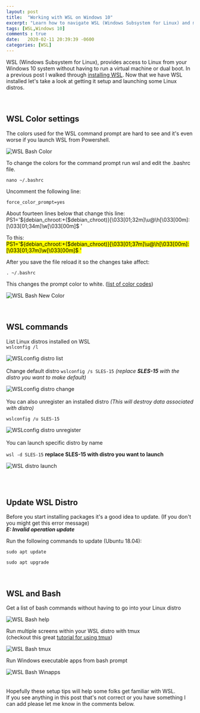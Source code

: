 ```yaml
---
layout: post
title:  "Working with WSL on Windows 10"
excerpt: "Learn how to navigate WSL (Windows Subsystem for Linux) and make some tweaks"
tags: [WSL,Windows 10]
comments : true
date:   2020-02-11 20:39:39 -0600
categories: [WSL]
---
```


  WSL (Windows Subsystem for Linux), provides access to Linux from your Windows 10 system without having to run a virtual machine or dual boot. In a previous post I walked through [installing WSL](../2020-02/how-to-setup-wsl-on-windows-10). Now that we have WSL installed let's take a look at getting it setup and launching some Linux distros. 
<br/>
<br/>
<br/>
<h2><b>WSL Color settings</b></h2>  

The colors used for the WSL command prompt are hard to see and it's even worse if you launch WSL from Powershell.

![WSL Bash Color]({{site.baseurl}}/img/wsl/wsl-command-color.png "WSL Bash Color")  

To change the colors for the command prompt run wsl and edit the .bashrc file.  

``` nano ~/.bashrc ```  

Uncomment the following line:  

``` force_color_prompt=yes ```  

About fourteen lines below that change this line:  
PS1='${debian_chroot:+($debian_chroot)}\[\033[01;32m\]\u@\h\[\033[00m\]:\[\033[01;34m\]\w\[\033[00m\]\$ '
<br/>

To this:  
<mark>
PS1='${debian_chroot:+($debian_chroot)}\[\033[01;37m\]\u@\h\[\033[00m\]:\[\033[01;37m\]\w\[\033[00m\]\$ '
</mark>
<br/> 

After you save the file reload it so the changes take affect:  

``` . ~/.bashrc ```  

This changes the prompt color to white. ([list of color codes](https://misc.flogisoft.com/bash/tip_colors_and_formatting))

![WSL Bash New Color]({{site.baseurl}}/img/wsl/wsl-command-newcolor.png "WSL Bash New Color")  
<br/>
<br/>
<h2><b>WSL commands </b></h2>  

List Linux distros installed on WSL  
``` wslconfig /l ```   

![WSLconfig distro list]({{site.baseurl}}/img/wsl/wsl-command-distros.png "WSLconfig distro list")  
<br/>
Change default distro 
``` wslconfig /s SLES-15 ``` *(replace **SLES-15** with the distro you want to make default)*

![WSLconfig distro change]({{site.baseurl}}/img/wsl/wsl-command-change.png "WSLconfig distro change")  
<br/>
You can also unregister an installed distro *(This will destroy data associated with distro)*  

`` wslconfig /u SLES-15 `` 

![WSLconfig distro unregister]({{site.baseurl}}/img/wsl/wsl-command-unregister.png "WSLconfig distro unregister")  
<br/>
You can launch specific distro by name  

`` wsl -d SLES-15 `` **replace SLES-15 with distro you want to launch**  

![WSL distro launch]({{site.baseurl}}/img/wsl/wsl-command-launch.png "WSL distro launch")   

<br/>
<br/>
<h2><b>Update WSL Distro</b></h2>  

Before you start installing packages it's a good idea to update. (If you don't you might get this error message)<br/>
***E: Invalid operation update***   

Run the following commands to update (Ubuntu 18.04):  

``` sudo apt update ```  

``` sudo apt upgrade ```  
<br/>
<br/>
<h2><b> WSL and Bash </b></h2>  

Get a list of bash commands without having to go into your Linux distro

![WSL Bash help]({{site.baseurl}}/img/wsl/wsl-bash-list.png "WSL Bash Help")   


Run multiple screens within your WSL distro with tmux  
(checkout this great [tutorial for using tmux](http://bit.ly/2mnxAoJ))  

![WSL Bash tmux]({{site.baseurl}}/img/wsl/wsl-bash-tmux.png "WSL Bash tmux")  


Run Windows executable apps from bash prompt  

![WSL Bash Winapps]({{site.baseurl}}/img/wsl/wsl-bash-exe.png "WSL Bash Winapps")  
<br/>
<br/>
Hopefully these setup tips will help some folks get familiar with WSL.  
If you see anything in this post that's not correct or you have something I can add please let me know in the comments below.  



  
  
